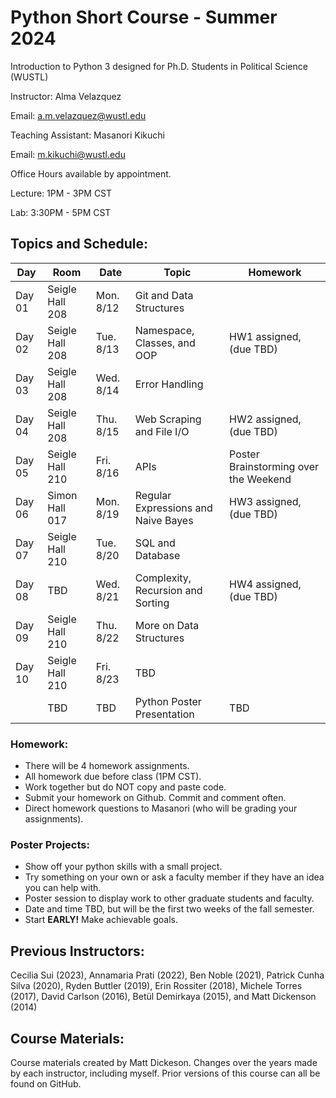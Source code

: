 # Python Short Course - Summer 2024

Introduction to Python 3 designed for Ph.D. Students in Political Science (WUSTL)


Instructor: Alma Velazquez

Email: a.m.velazquez@wustl.edu

Teaching Assistant: Masanori Kikuchi

Email: m.kikuchi@wustl.edu

Office Hours available by appointment. 

Lecture: 1PM - 3PM CST

Lab: 3:30PM - 5PM CST

## Topics and Schedule:

| Day    | Room            | Date      | Topic                                 | Homework			                    |
|--------|-----------------|-----------|---------------------------------------|-----------------------------------------|
| Day 01 | Seigle Hall 208 | Mon. 8/12 | Git and Data Structures               | 	  
| Day 02 | Seigle Hall 208 | Tue. 8/13 | Namespace, Classes, and OOP           | HW1 assigned, (due TBD) 
| Day 03 | Seigle Hall 208 | Wed. 8/14 | Error Handling                        | 
| Day 04 | Seigle Hall 208 | Thu. 8/15 | Web Scraping and File I/O             | HW2 assigned, (due TBD) 
| Day 05 | Seigle Hall 210 | Fri. 8/16 | APIs                                  | Poster Brainstorming over the Weekend
| Day 06 | Simon Hall 017  | Mon. 8/19 | Regular Expressions and Naive Bayes   | HW3 assigned, (due TBD) 
| Day 07 | Seigle Hall 210 | Tue. 8/20 | SQL and Database	                     | 
| Day 08 | TBD             | Wed. 8/21 | Complexity, Recursion and Sorting     | HW4 assigned, (due TBD) 
| Day 09 | Seigle Hall 210 | Thu. 8/22 | More on Data Structures               | 
| Day 10 | Seigle Hall 210 | Fri. 8/23 | TBD                                   | 
|        | TBD             | TBD       | Python Poster Presentation            | TBD

### Homework: 
- There will be 4 homework assignments.
- All homework due before class (1PM CST).
- Work together but do NOT copy and paste code.
- Submit your homework on Github. Commit and comment often. 
- Direct homework questions to Masanori (who will be grading your assignments). 

### Poster Projects: 
- Show off your python skills with a small project. 
- Try something on your own or ask a faculty member if they have an idea you can help with. 
- Poster session to display work to other graduate students and faculty. 
- Date and time TBD, but will be the first two weeks of the fall semester. 
- Start **EARLY!** Make achievable goals. 


## Previous Instructors:
Cecilia Sui (2023), Annamaria Prati (2022), Ben Noble (2021), Patrick Cunha Silva (2020), Ryden Buttler (2019), Erin Rossiter (2018),  Michele Torres (2017), David Carlson (2016), Betül Demirkaya (2015), and Matt Dickenson (2014)

## Course Materials:
Course materials created by Matt Dickeson. Changes over the years made by each instructor, including myself. Prior versions of this course can all be found on GitHub.

